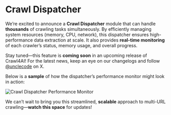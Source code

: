 # Crawl Dispatcher

We’re excited to announce a **Crawl Dispatcher** module that can handle **thousands** of crawling tasks simultaneously. By efficiently managing system resources (memory, CPU, network), this dispatcher ensures high-performance data extraction at scale. It also provides **real-time monitoring** of each crawler’s status, memory usage, and overall progress.

Stay tuned—this feature is **coming soon** in an upcoming release of Crawl4AI! For the latest news, keep an eye on our changelogs and follow [@unclecode](https://twitter.com/unclecode) on X.

Below is a **sample** of how the dispatcher’s performance monitor might look in action:

![Crawl Dispatcher Performance Monitor](../assets/images/dispatcher.png)


We can’t wait to bring you this streamlined, **scalable** approach to multi-URL crawling—**watch this space** for updates!